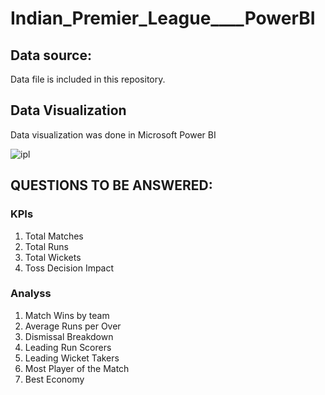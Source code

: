 # Indian_Premier_League____PowerBI

## Data source:
Data file is included in this repository.

## Data Visualization
Data visualization was done in Microsoft Power BI

![ipl](https://github.com/user-attachments/assets/c0bda26a-fa84-4ce9-8176-a569dc0ca266)


## QUESTIONS TO BE ANSWERED:
### KPIs

 1) Total Matches
 2) Total Runs
 3) Total Wickets
 4) Toss Decision Impact

### Analyss 

 1) Match Wins by team
 2) Average Runs per Over
 3) Dismissal Breakdown
 4) Leading Run Scorers
 5) Leading Wicket Takers
 6) Most Player of the Match
 7) Best Economy
